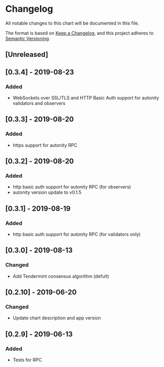 # Changelog
All notable changes to this chart will be documented in this file.

The format is based on [Keep a Changelog](https://keepachangelog.com/en/1.0.0/),
and this project adheres to [Semantic Versioning](https://semver.org/spec/v2.0.0.html).

## [Unreleased]
## [0.3.4] - 2019-08-23
### Added
- WebSockets over SSL/TLS and HTTP Basic Auth support for autonity validators and observers

## [0.3.3] - 2019-08-20
### Added
- https support for autonity RPC

## [0.3.2] - 2019-08-20
### Added
- http basic auth support for autonity RPC (for observers)
- autonity version update to v0.1.5 

## [0.3.1] - 2019-08-19
### Added
- http basic auth support for autonity RPC (for validators only)

## [0.3.0] - 2019-08-13
### Changed
- Add Tendermint consensus algorithm (defult)

## [0.2.10] - 2019-06-20
### Changed
- Update chart description and app version

## [0.2.9] - 2019-06-13
### Added
- Tests for RPC
